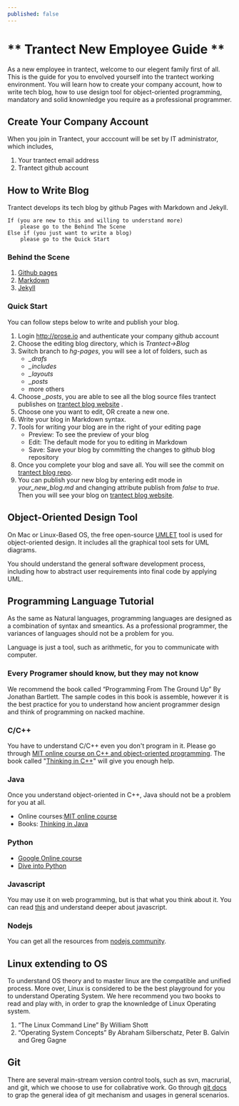```yaml
---
published: false
---
```


# ** Trantect New Employee Guide ** #

As a new employee in trantect, welcome to our elegent family first of all. This is the guide for you to envolved yourself into the trantect working environment. You will learn how to create your company account, how to write tech blog, how to use design tool for object-oriented programming, mandatory and solid knownledge you require as a professional programmer.

## Create Your Company Account ##
When you join in Trantect, your acccount will be set by IT administrator, which includes, 
1. Your trantect email address
2. Trantect github account

## How to Write Blog ##
Trantect develops its tech blog by github Pages with Markdown and Jekyll.

	If (you are new to this and willing to understand more) 
		please go to the Behind The Scene 
	Else if (you just want to write a blog)
    	please go to the Quick Start

### Behind the Scene ###
1. [Github pages](https://pages.github.com)
2. [Markdown](https://help.github.com/articles/markdown-basics)
3. [Jekyll](http://jekyllrb.com)

### Quick Start ###
You can follow steps below to write and publish your blog.
1. Login http://prose.io and authenticate your company github account
2. Choose the editing blog directory, which is *Trantect->Blog*
3. Switch branch to *hg-pages*, you will see a lot of folders, such as
	- *\_drafs*
	- *\_includes*
	- *\_layouts*
	- *\_posts*
	- more others
4. Choose *\_posts*, you are able to see all the blog source files trantect publishes on [trantect blog website](http://blog.trantect.com) .
5. Choose one you want to edit, OR create a new one.
6. Write your blog in Markdown syntax.
7. Tools for writing your blog are in the right of your editing page
	- Preview: To see the preview of your blog
	- Edit: The default mode for you to editing in Markdown
	- Save: Save your blog by committing the changes to github blog repository
8. Once you complete your blog and save all. You will see the commit on 
[trantect blog repo](https://github.com/Trantect/blog/tree/gh-pages/_posts). 
9. You can publish your new blog by entering edit mode in *your_new_blog.md* and changing attribute publish from *false* to *true*. Then you will see your blog on [trantect blog website](http://blog.trantect.com). 

## Object-Oriented Design Tool ##

On Mac or Linux-Based OS, the free open-source [UMLET](http://www.umlet.com) tool is used for object-oriented design. It includes all the graphical tool sets for UML diagrams.

You should understand the general software development process, including how to abstract user requirements into final code by applying UML. 

## Programming Language Tutorial ##

As the same as Natural languages, programming languages are designed as a combination of syntax and smeantics. As a professional programmer, the variances of languages should not be a problem for you.

Language is just a tool, such as arithmetic, for you to communicate with computer.

### Every Programer should know, but they may not know ###
We recommend the book called “Programming From The Ground Up” By Jonathan Bartlett. The sample codes in this book is assemble, however it is the best practice for you to understand how ancient programmer design and think of programming on nacked machine.

### C/C++ ###
You have to understand C/C++ even you don't program in it. Please go through [MIT online course on C++ and object-oriented programming](http://ocw.mit.edu/courses/electrical-engineering-and-computer-science/6-088-introduction-to-c-memory-management-and-c-object-oriented-programming-january-iap-2010/index.htm). The book called "[Thinking in C++](http://www.amazon.com/Thinking-Introduction-Standard-Volume-Edition/dp/0139798099)" will give you enough help.

### Java ###
Once you understand object-oriented in C++, Java should not be a problem for you at all.
- Online courses:[MIT online course](http://ocw.mit.edu/courses/electrical-engineering-and-computer-science/6-092-introduction-to-programming-in-java-january-iap-2010/index.htm)
- Books: [Thinking in Java](http://www.amazon.com/Thinking-Java-Edition-Bruce-Eckel/dp/0131872486)

### Python ###
- [Google Online course](https://developers.google.com/edu/python/?csw=1)
- [Dive into Python](http://www.diveintopython3.net)

### Javascript ###
You may use it on web programming, but is that what you think about it. You can read [this](https://github.com/PhoenixAndMachine/JS-Intro/wiki) and understand deeper about javascript.

### Nodejs ###
You can get all the resources from [nodejs community](http://nodejs.org).

## Linux extending to OS ##

To understand OS theory and to master linux are the compatible and unified process. More over, Linux is considered to be the best playground for you to understand Operating System. We here recommend you two books to read and play with, in order to grap the knownledge of Linux Operating system.
1. “The Linux Command Line” By William Shott
2. “Operating System Concepts” By Abraham Silberschatz, Peter B. Galvin and Greg Gagne

## Git ##

There are several main-stream version control tools, such as svn, macrurial, and git, which we choose to use for collabrative work.
Go through [git docs](http://git-scm.com/documentation) to grap the general idea of git mechanism and usages in general scenarios.







